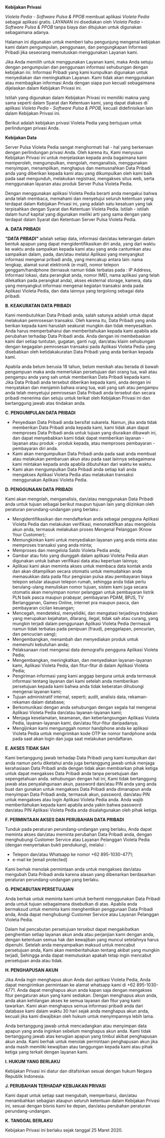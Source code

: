 **Kebijakan Privasi**

*Violeta Pedia - Software Pulsa & PPOB* membuat aplikasi *Violeta Pedia* sebagai aplikasi gratis. LAYANAN ini disediakan oleh *Violeta Pedia - Software Pulsa & PPOB* tanpa biaya dan ditujukan untuk digunakan sebagaimana adanya.

Halaman ini digunakan untuk memberi tahu pengunjung mengenai kebijakan kami dalam pengumpulan, penggunaan, dan pengungkapan Informasi Pribadi jika seseorang memutuskan menggunakan Layanan kami.

Jika Anda memilih untuk menggunakan Layanan kami, maka Anda setuju dengan pengumpulan dan penggunaan informasi sehubungan dengan kebijakan ini. Informasi Pribadi yang kami kumpulkan digunakan untuk menyediakan dan meningkatkan Layanan. Kami tidak akan menggunakan atau membagikan informasi Anda dengan siapa pun kecuali sebagaimana dijelaskan dalam Kebijakan Privasi ini.

Istilah yang digunakan dalam Kebijakan Privasi ini memiliki makna yang sama seperti dalam Syarat dan Ketentuan kami, yang dapat diakses di aplikasi *Violeta Pedia - Software Pulsa & PPOB,* kecuali didefinisikan lain dalam Kebijakan Privasi ini.

Berikut adalah kebijakan privasi Violeta Pedia yang bertujuan untuk perlindungan privasi Anda.

**Kebijakan Data**

Server Pulsa Violeta Pedia sangat menghormati hal - hal yang berkenaan dengan perlindungan privasi Anda. Oleh karena itu, Kami menyusun Kebijakan Privasi ini untuk menjelaskan kepada anda bagaimana kami memperoleh, mengumpulkan, mengolah, menganalisis, menggunakan menyimpan, menampilkan, menghapus dan memusnahkan Data Pribadi anda yang diberikan kepada kami atau yang dikumpulkan oleh kami baik pada saat mengunduh, melakukan registrasi, mengakses situs web, serta menggunakan layanan atau produk Server Pulsa Violeta Pedia.


Dengan menggunakan aplikasi Violeta Pedia berarti anda mengakui bahwa anda telah membaca, memahami dan menyetujui seluruh ketentuan yang terdapat dalam Kebijakan Privasi ini, yang adalah satu kesatuan yang tak terpisahkan dengan Syarat dan Ketentuan Violeta Pedia. Istilah - istilah dalam huruf kapital yang digunakan meiliki arti yang sama dengan yang terdapat dalam Syarat dan Ketentuan Server Pulsa Violeta Pedia.

**A. DATA PRIBADI**

***"DATA PRBADI"*** adalah setiap data, informasi dan/atau keterangan dalam bentuk apapun yang dapat mengidentifikasikan diri anda, yang dari waktu ke waktu anda sampaikan kepada kami atau yang anda cantumkan atau sampaikan dalam, pada, dan/atau melalui Aplikasi yang menyangkut informasi mengenai pribadi anda, yang mencakup antara lain: nama lengkap, alamat surat elektronik (e-mail), nomor telepon genggam/handphone (ternasuk namun tidak terbatas pada : IP Address, Informasi lokasi, data perangkat anda, nomor IMEI, nama aplikasi yang telah dilekatkan pada perangkat anda), akses eksternal storage, kamera, data yang menyangkut informasi mengenai kegiatan transaksi anda pada Aplikasi Violeta Pedia, dan data lainnya yang tergolong sebagai data pribadi.


**B. KEAKURATAN DATA PRIBADI**

Kami membutuhkan Data Pribadi anda, salah satunya adalah untuk dapat melakukan pemrosesan transaksi. Oleh karena itu, Data Pribadi yang anda berikan kepada kami haruslah seakurat mungkin dan tidak menyesatkan. Anda harus memperbaharui dan memberitahukan kepada kami apabila ada perubahan terhadap Data Pribadi anda. Anda dengan ini membebaskan kami dari setiap tuntutan, gugatan, ganti rugi, dan/atau klaim sehubungan dengan kegagalan pemrosesan transaksi pada Aplikasi Violeta Pedia yang disebabkan oleh ketidakakuratan Data Pribadi yang anda berikan kepada kami.


Apabila anda belum berusia 18 tahun, belum menikah atau berada di bawah pengampuan maka anda memerlukan persetujuan dari orang tua, wali atau pengampu anda yang sah untuk memberikan Data Pribadi kepada kami. Jika Data Pribadi anda tersebut diberikan kepada kami, anda dengan ini menyatakan dan menjamin bahwa orang tua, wali yang sah atau pengampu anda telah menyetujui pemrosesan Data Pribadi anda tersebut dan secara pribadi menerima dan setuju untuk terikat oleh Kebijakan Privasi ini dan bertanggung jawab atas tindakan anda.

**C. PENGUMPULAN DATA PRIBADI**

*   Penyediaan Data Pribadi anda bersifat sukarela. Namun, jika anda tidak memberikan Data Pribadi anda kepada kami, kami tidak akan dapat memproses Data Pribadi anda untuk tujuan yang diuraikan dibawah ini, dan dapat menyebabkan kami tidak dapat memberikan layanan - layanan atau produk - produk kepada, atau memproses pembayaran - pembayaran diri anda.
*   Kami akan mengumpulkan Data Pribadi anda pada saat anda membuat atau melakukan pembaruan akun atau pada saat lainnya sebagaimana kami mintakan kepada anda apabila dibutuhkan dari waktu ke waktu.
*   Kami akan mengumpulkan Data Pribadi anda setiap kali anda mengakses Aplikasi Violeta Pedia atau melakukan transaksi menggunakan Aplikasi Violeta Pedia.

**D. PENGGUNAAN DATA PRIBADI**

Kami akan mengolah, menganalisis, dan/atau menggunakan Data Pribadi anda untuk tujuan sebagai berikut maupun tujuan lain yang diizinkan oleh peraturan perundang-undangan yang berlaku :

*   Mengidentifikasikan dan mendaftarkan anda sebagai pengguna Aplikasi Violeta Pedia dan melakukan verifikasi, menonaktifkan atau mengelola akun anda, termasuk melakukan proses Mengenal Pelanggan (Know Your Customer);
*   Memungkinkan kami untuk menyediakan layanan yang anda minta atau memproses transaksi yang anda minta;
*   Memproses dan mengelola Saldo Violeta Pedia anda;
*   Gambar atau foto yang diunggah dalam aplikasi Violeta Pedia akan digunakan untuk bahan verifikasi data atau keperluan lainnya;
*   Aplikasi kami akan meminta akses untuk membaca data kontak anda dan akan ditampilkan secara otomatis untuk memudahkan anda memasukkan data pada fitur pengisian pulsa atau pembayaran biaya telepon selular ataupun telepon rumah, sehingga anda tidak perlu berulang-ulang menuliskan nomor tujuan, sistem kami juga secara otomatis akan menyimpan nomor pelanggan untuk pembayaran listrik PLN baik pasca maupun prabayar, pembayaran PDAM, BPJS, TV Berlangganan, Games Online, internet pra maupun pasca, dan pembayaran cicilan keuangan;
*   Mencegah, mendeteksi, menyelidiki, dan mengatasi terjadinya tindakan yang merupakan kejahatan, dilarang, ilegal, tidak sah atau curang, yang mungkin terjadi dalam penggunaan Aplikasi Violeta Pedia (termasuk namun tidak terbatas pada penipuan (fraud), penggelapan, pencurian, dan pencucian uang);
*   Mengembangkan, menambah dan menyediakan produk untuk memenuhi kebutuhan anda;
*   Pelaksanaan riset mengenai data demografis pengguna Aplikasi Violeta Pedia;
*   Mengembangkan, meningkatkan, dan menyediakan layanan-layanan kami, Aplikasi Violeta Pedia, dan fitur-fitur di dalam Aplikasi Violeta Pedia;
*   Pengiriman informasi yang kami anggap berguna untuk anda termasuk informasi tentang layanan dari kami setelah anda memberikan persetujuan kepada kami bahwa anda tidak keberatan dihubungi mengenai layanan kami;
*   Tujuan administratif internal, seperti; audit, analisis data, rekaman-rekaman dalam database;
*   Berkomunikasi dengan anda sehubungan dengan segala hal mengenai Aplikasi Violeta Pedia dan/atau layanan-layanan kami;
*   Menjaga keselamatan, keamanan, dan keberlangsungan Aplikasi Violeta Pedia, layanan-layanan kami, dan/atau fitur-fitur daripadanya;
*   Mengijinkan kami mengunggah nomor handphone anda ke aplikasi Violeta Pedia untuk mengirimkan kode OTP ke nomor handphone anda pada saat akan login dan juga saat melakukan pendaftaran.

**E. AKSES TIDAK SAH**

Kami bertanggung jawab terhadap Data Pribadi yang kami kumpulkan dari anda namun perlu diketahui anda juga bertanggung jawab untuk menjaga kerahasiaan Data Pribadi anda dengan tidak akan membiarkan pihak ketiga untuk dapat mengakses Data Pribadi anda tanpa persetujuan dan sepengetahuan anda. sehubungan dengan hal ini, Kami tidak bertanggung jawab atas penyalahgunaan akun, password dan/atau PIN anda yang anda buat dan gunakan untuk mengakses Data Pribadi anda dimanapun anda menyimpan Data Pribadi anda, termasuk akun, password, dan/atau PIN untuk mengakses atau login Aplikasi Violeta Pedia anda. Anda wajib memberitahukan kepada kami apabila anda yakin bahwa password dan/atau PIN Aplikasi Violeta Pedia anda disalahgunakan oleh pihak ketiga.

**F. PERMINTAAN AKSES DAN PERUBAHAN DATA PRIBADI**

Tunduk pada peraturan perundang-undangan yang berlaku, Anda dapat meminta akses dan/atau meminta perubahan Data Pribadi anda, dengan menghubungi Customer Service atau Layanan Pelanggan Violeta Pedia (dengan menyertakan bukti pendukung), melalui :

*   Telepon dan/atau Whatsapp ke nomor +62 895-1030-4771;
*   e-mail ke [email protected]

Kami berhak menolak permintaan anda untuk mengakses dan/atau mengubah Data Pribadi anda karena alasan yang dibenarkan berdasarkan peraturan perundang-undangan yang berlaku.

**G. PENCABUTAN PERSETUJUAN**

Anda berhak untuk meminta kami untuk berhenti menggunakan Data Pribadi anda untuk tujuan sebagaimana disebutkan di atas. Apabila anda bermaksud untuk meminta kami menghentikan penggunaan Data Pribadi anda, Anda dapat menghubungi Customer Service atau Layanan Pelanggan Violeta Pedia.


Dalam hal pencabutan persetujuan tersebut dapat mengakibatkan penghentian setiap layanan akun anda atau perjanjian kami dengan anda, dengan ketentuan semua hak dan kewajiban yang muncul setelahnya harus dipenuhi. Setelah anda menyampaikan maksud untuk mencabut persetujuan anda, Kami akan memberitahukan tentang akibat yang mungkin terjadi, Sehingga anda dapat memutuskan apakah tetap ingin mencabut persetujuan anda atau tidak.

**H. PENGHAPUSAN AKUN**

Jika Anda ingin menghapus akun Anda dari aplikasi Violeta Pedia, Anda dapat mengirimkan permintaan ke alamat whatsapp kami di +62 895-1030-4771. Anda dapat menghapus akun anda kapan saja dengan mengakses fitur pengaturan akun yang kami sediakan. Dengan menghapus akun anda, anda akan kehilangan akses ke semua layanan dan fitur yang kami tawarkan. Kami akan menghapus semua informasi pribadi anda dari database kami dalam waktu 30 hari sejak anda menghapus akun anda, kecuali jika kami diwajibkan oleh hukum untuk menyimpannya lebih lama.

Anda bertanggung jawab untuk mencadangkan atau menyimpan data apapun yang anda inginkan sebelum menghapus akun anda. Kami tidak bertanggung jawab atas kerugian apapun yang timbul akibat penghapusan akun anda. Kami berhak untuk menolak permintaan penghapusan akun jika anda masih memiliki kewajiban atau tanggungan kepada kami atau pihak ketiga yang terkait dengan layanan kami.

**I. HUKUM YANG BERLAKU**

Kebijakan Privasi ini diatur dan ditafsirkan sesuai dengan hukum Negara Republik Indonesia.

**J. PERUBAHAN TERHADAP KEBIJAKAN PRIVASI**

Kami dapat untuk setiap saat mengubah, memperbarui, dan/atau menambahkan sebagian ataupun seluruh ketentuan dalam Kebijakan Privasi ini, sesuai dengan bisnis kami ke depan, dan/atau perubahan peraturan perundang-undangan.

**K. TANGGAL BERLAKU**

Kebijakan Privasi ini berlaku sejak tanggal 25 Maret 2020.